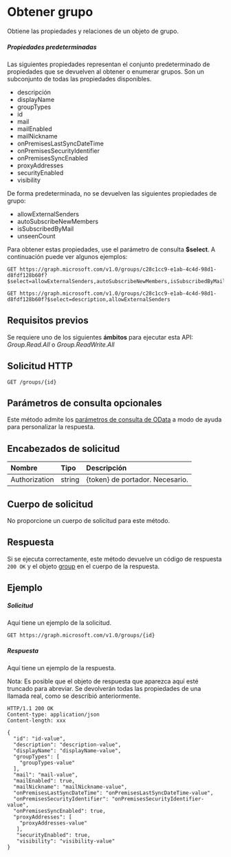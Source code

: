 # <a name="get-group"></a>Obtener grupo

Obtiene las propiedades y relaciones de un objeto de grupo.

##### <a name="default-properties"></a>Propiedades predeterminadas

Las siguientes propiedades representan el conjunto predeterminado de propiedades que se devuelven al obtener o enumerar grupos. Son un subconjunto de todas las propiedades disponibles. 

* descripción
* displayName
* groupTypes
* id
* mail
* mailEnabled
* mailNickname
* onPremisesLastSyncDateTime
* onPremisesSecurityIdentifier
* onPremisesSyncEnabled
* proxyAddresses
* securityEnabled
* visibility

De forma predeterminada, no se devuelven las siguientes propiedades de grupo:

* allowExternalSenders
* autoSubscribeNewMembers
* isSubscribedByMail
* unseenCount

Para obtener estas propiedades, use el parámetro de consulta **$select**. A continuación puede ver algunos ejemplos: 

<!-- { "blockType": "ignored" } -->
```http
GET https://graph.microsoft.com/v1.0/groups/c28c1cc9-e1ab-4c4d-98d1-d8fdf128b60f?$select=allowExternalSenders,autoSubscribeNewMembers,isSubscribedByMail,unseenCount

GET https://graph.microsoft.com/v1.0/groups/c28c1cc9-e1ab-4c4d-98d1-d8fdf128b60f?$select=description,allowExternalSenders
```


## <a name="prerequisites"></a>Requisitos previos
Se requiere uno de los siguientes **ámbitos** para ejecutar esta API: *Group.Read.All* o *Group.ReadWrite.All*
## <a name="http-request"></a>Solicitud HTTP
<!-- { "blockType": "ignored" } -->
```http
GET /groups/{id}
```
## <a name="optional-query-parameters"></a>Parámetros de consulta opcionales
Este método admite los [parámetros de consulta de OData](http://developer.microsoft.com/en-us/graph/docs/overview/query_parameters) a modo de ayuda para personalizar la respuesta.
## <a name="request-headers"></a>Encabezados de solicitud
| Nombre       | Tipo | Descripción|
|:-----------|:------|:----------|
| Authorization  | string  | {token} de portador. Necesario. |

## <a name="request-body"></a>Cuerpo de solicitud
No proporcione un cuerpo de solicitud para este método.
## <a name="response"></a>Respuesta
Si se ejecuta correctamente, este método devuelve un código de respuesta `200 OK` y el objeto [group](../resources/group.md) en el cuerpo de la respuesta.
## <a name="example"></a>Ejemplo
##### <a name="request"></a>Solicitud
Aquí tiene un ejemplo de la solicitud.
<!-- {
  "blockType": "request",
  "name": "get_group"
}-->
```http
GET https://graph.microsoft.com/v1.0/groups/{id}
```
##### <a name="response"></a>Respuesta
Aquí tiene un ejemplo de la respuesta.

Nota: Es posible que el objeto de respuesta que aparezca aquí esté truncado para abreviar. Se devolverán todas las propiedades de una llamada real, como se describió anteriormente.
<!-- {
  "blockType": "response",
  "truncated": true,
  "@odata.type": "microsoft.graph.group"
} -->
```http
HTTP/1.1 200 OK
Content-type: application/json
Content-length: xxx

{
  "id": "id-value",
  "description": "description-value",
  "displayName": "displayName-value",
  "groupTypes": [
    "groupTypes-value"
  ],
  "mail": "mail-value",
  "mailEnabled": true,
  "mailNickname": "mailNickname-value",
  "onPremisesLastSyncDateTime": "onPremisesLastSyncDateTime-value",
  "onPremisesSecurityIdentifier": "onPremisesSecurityIdentifier-value",
  "onPremisesSyncEnabled": true,
  "proxyAddresses": [
    "proxyAddresses-value"
   ],
   "securityEnabled": true,
   "visibility": "visibility-value"
}
```

<!-- uuid: 8fcb5dbc-d5aa-4681-8e31-b001d5168d79
2015-10-25 14:57:30 UTC -->
<!-- {
  "type": "#page.annotation",
  "description": "Get group",
  "keywords": "",
  "section": "documentation",
  "tocPath": ""
}-->
